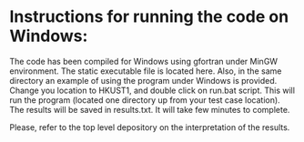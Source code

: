 # Instructions for running the code on Windows:

The code has been  compiled for Windows using gfortran under MinGW environment. The static executable file is located here. Also, in the same
directory an example of using the program under Windows is provided. Change you location to HKUST1, and double click on run.bat script. This will run the program (located
one directory up from your test case location). The results will be saved  in results.txt. It will take few minutes to complete.

Please, refer to the top level depository on the interpretation of the results.

